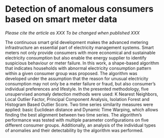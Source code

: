 # Detection of anomalous consumers based on smart meter data
*Please cite the article as XXX To be changed when published XXX*

The continuous smart grid development makes the advanced metering infrastructure an essential part of electricity management systems. Smart meters not only provide consumers with more economical and sustainable electricity consumption but also enable the energy supplier to identify suspicious behaviour or meter failure. In this work, a shape-based algorithm that indicates households with abnormal electricity consumption pattern within a given consumer group was proposed. The algorithm was developed under the assumption that the reason for unusual electricity consumption may not only be a meter failure or fraud, but also consumer’s individual preferences and lifestyle. In the presented methodology, five unsupervised anomaly detection methods were used: K Nearest Neighbors, Local Outlier Factor, Principal Component Analysis, Isolation Forest and Histogram Based Outlier Score. Two time series similarity measures were applied: basic Euclidean distance and Dynamic Time Warping, which allows finding the best alignment between two time series. The algorithm’s performance was tested with multiple parameter configurations on five different consumer groups. Additionally, an analysis of the individual types of anomalies and their detectability by the algorithm was performed.
